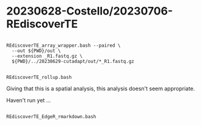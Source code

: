 
#	20230628-Costello/20230706-REdiscoverTE


```

REdiscoverTE_array_wrapper.bash --paired \
  --out ${PWD}/out \
  --extension _R1.fastq.gz \
  ${PWD}/../20230629-cutadapt/out/*_R1.fastq.gz

```


```

REdiscoverTE_rollup.bash

```




Giving that this is a spatial analysis, this analysis doesn't seem appropriate.


Haven't run yet ...
```

REdiscoverTE_EdgeR_rmarkdown.bash

```



